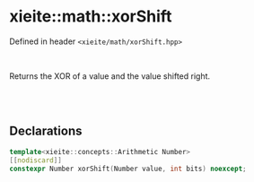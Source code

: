 # xieite::math::xorShift
Defined in header `<xieite/math/xorShift.hpp>`

<br/>

Returns the XOR of a value and the value shifted right.

<br/><br/>

## Declarations
```cpp
template<xieite::concepts::Arithmetic Number>
[[nodiscard]]
constexpr Number xorShift(Number value, int bits) noexcept;
```
